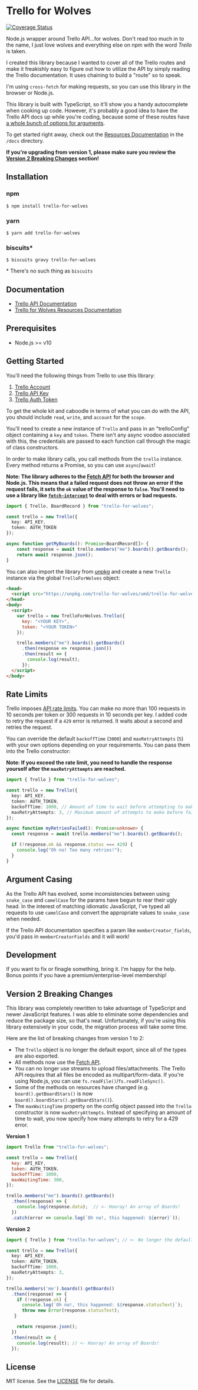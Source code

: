 # Trello for Wolves

[![Coverage Status](https://coveralls.io/repos/github/mikerourke/trello-for-wolves/badge.svg?branch=master)](https://coveralls.io/github/mikerourke/trello-for-wolves?branch=master)

Node.js wrapper around Trello API...for wolves.  Don't read too much in to the name, I just love wolves and everything else on npm with the word *Trello* is taken.

I created this library because I wanted to cover all of the Trello routes and make it freakishly easy to figure out how to utilize the API by simply reading the Trello documentation.
It uses chaining to build a "route" so to speak.

I'm using `cross-fetch` for making requests, so you can use this library in the browser or Node.js.

This library is built with TypeScript, so it'll show you a handy autocomplete when cooking up code.
However, it's probably a good idea to have the Trello API docs up while you're coding, because some of these routes have [a whole bunch of options for arguments](https://developers.trello.com/reference#boardsboardid-1).

To get started right away, check out the [Resources Documentation](./docs/index.md) in the `/docs` directory.

**If you're upgrading from version 1, please make sure you review the [Version 2 Breaking Changes](#version-2-breaking-changes) section!**

## Installation

### npm

```
$ npm install trello-for-wolves
```

### yarn

```
$ yarn add trello-for-wolves
```

### biscuits*

```
$ biscuits gravy trello-for-wolves
```

&ast; There's no such thing as `biscuits`

## Documentation

- [Trello API Documentation](https://developers.trello.com/advanced-reference)
- [Trello for Wolves Resources Documentation](./docs/index.md)

## Prerequisites

- Node.js >= v10

## Getting Started

You'll need the following things from Trello to use this library:

1. [Trello Account](https://trello.com/signup)
2. [Trello API Key](https://trello.com/app-key)
3. [Trello Auth Token](https://developers.trello.com/authorize)

To get the whole kit and caboodle in terms of what you can do with the API, you should include `read`, `write`, and `account` for the `scope`.

You'll need to create a new instance of `Trello` and pass in an "trelloConfig" object containing a `key` and `token`.
There isn't any async voodoo associated with this, the credentials are passed to each function call through the magic of class constructors.

In order to make library calls, you call methods from the `trello` instance. Every method returns a Promise, so you can use `async`/`await`!

**Note: The library adheres to the [Fetch API](https://developer.mozilla.org/en-US/docs/Web/API/Fetch_API) for both the browser and Node.js.
This means that a failed request does not throw an error if the request fails, it sets the `ok` value of the response to `false`.
You'll need to use a library like [`fetch-intercept`](https://www.npmjs.com/package/fetch-intercept) to deal with errors or bad requests.**

```typescript
import { Trello, BoardRecord } from "trello-for-wolves";

const trello = new Trello({
  key: API_KEY,
  token: AUTH_TOKEN
});

async function getMyBoards(): Promise<BoardRecord[]> {
    const response = await trello.members("me").boards().getBoards();
    return await response.json();
}
```

You can also import the library from [unpkg](https://unpkg.com/) and create a new `Trello` instance via the global `TrelloForWolves` object:

```html
<head>
  <script src="https://unpkg.com/trello-for-wolves/umd/trello-for-wolves.min.js"></script>
</head>
<body>
  <script>
    var trello = new TrelloForWolves.Trello({
      key: "<YOUR KEY>",
      token: "<YOUR TOKEN>"
    });

    trello.members("me").boards().getBoards()
      .then(response => response.json())
      .then(result => {
        console.log(result);
      });
  </script>
</body>
```

## Rate Limits

Trello imposes [API rate limits](http://help.trello.com/article/838-api-rate-limits).
You can make no more than 100 requests in 10 seconds per token or 300 requests in 10 seconds per key.
I added code to retry the request if a `429` error is returned. It waits about a second and retries the request.

You can override the default `backoffTime` (`3000`) and `maxRetryAttempts` (`5`) with your own options depending on your requirements.
You can pass them into the Trello constructor:

**Note: If you exceed the rate limit, you need to handle the response yourself after the `maxRetryAttempts` are reached.**

```typescript
import { Trello } from "trello-for-wolves";

const trello = new Trello({
  key: API_KEY,
  token: AUTH_TOKEN,
  backoffTime: 1000, // Amount of time to wait before attempting to make another API call.
  maxRetryAttempts: 3, // Maximum amount of attempts to make before failing.
});

async function myRetriesFailed(): Promise<unknown> {
  const response = await trello.members("me").boards().getBoards();

  if (!response.ok && response.status === 429) {
    console.log("Oh no! Too many retries!");
  }
}
```

## Argument Casing

As the Trello API has evolved, some inconsistencies between using `snake_case` and `camelCase` for the params have begun to rear their ugly head.
In the interest of matching idiomatic JavaScript, I've typed all requests to use `camelCase` and convert the appropriate values to `snake_case` when needed.

If the Trello API documentation specifies a param like `memberCreator_fields`, you'd pass in `memberCreatorFields` and it will work!

## Development

If you want to fix or finagle something, bring it. I'm happy for the help. Bonus points if you have a premium/enterprise-level membership!

## Version 2 Breaking Changes

This library was completely rewritten to take advantage of TypeScript and newer JavaScript features.
I was able to eliminate some dependencies and reduce the package size, so that's neat.
Unfortunately, if you're using this library extensively in your code, the migration process will take some time.

Here are the list of breaking changes from version 1 to 2:

- The `Trello` object is no longer the default export, since all of the types are also exported.
- All methods now use the [Fetch API](https://developer.mozilla.org/en-US/docs/Web/API/Fetch_API).
- You can no longer use streams to upload files/attachments. The Trello API requires that all files be encoded as multipart/form-data.
  If you're using Node.js, you can use `fs.readFile()`/`fs.readFileSync()`.
- Some of the methods on resources have changed (e.g. `board().getBoardStars()` is now `board().boardStars().getBoardStars()`).
- The `maxWaitingTime` property on the config object passed into the `Trello` constructor is now `maxRetryAttempts`.
  Instead of specifying an amount of time to wait, you now specify how many attempts to retry for a 429 error.

**Version 1**

```javascript
import Trello from "trello-for-wolves";

const trello = new Trello({
  key: API_KEY,
  token: AUTH_TOKEN,
  backoffTime: 1000,
  maxWaitingTime: 300,
});

trello.members("me").boards().getBoards()
  .then((response) => {
    console.log(response.data);  // <- Hooray! An array of Boards!
  })
  .catch(error => console.log(`Oh no!, this happened: ${error}`));
```

**Version 2**

```typescript
import { Trello } from "trello-for-wolves"; // <- No longer the default export!

const trello = new Trello({
  key: API_KEY,
  token: AUTH_TOKEN,
  backoffTime: 1000,
  maxRetryAttempts: 3,
});

trello.members('me').boards().getBoards()
  .then((response) => {
    if (!response.ok) {
      console.log(`Oh no!, this happened: ${response.statusText}`);
      throw new Error(response.statusText);
   }

    return response.json();
  })
  .then(result => {
    console.log(result); // <- Hooray! An array of Boards!
  });
```

## License

MIT license. See the [LICENSE](./LICENSE.md) file for details.
